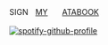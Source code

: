 SIGNㅤ<ins>MY</ins>ㅤㅤ[ATABOOK](https://yfl.atabook.org)ㅤㅤㅤ

[![spotify-github-profile](https://spotify-github-profile.kittinanx.com/api/view?uid=gehh58e8f0xpouhgo6rd3sbmt&cover_image=true&theme=natemoo-re&show_offline=false&background_color=121212&interchange=false&bar_color=ffffff&bar_color_cover=false)](https://github.com/kittinan/spotify-github-profile)
ㅤ
ㅤ
ㅤ
ㅤ

ㅤㅤㅤ

ㅤ
ㅤ
ㅤ
ㅤ
ㅤ
ㅤ









